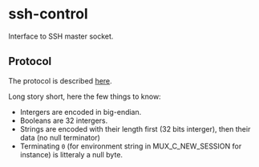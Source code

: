 # ssh-control

Interface to SSH master socket.

## Protocol
The protocol is described [here](https://cvsweb.openbsd.org/src/usr.bin/ssh/PROTOCOL.mux?annotate=HEAD).

Long story short, here the few things to know:

* Intergers are encoded in big-endian.
* Booleans are 32 intergers.
* Strings are encoded with their length first (32 bits interger), then their data (no null
  terminator)
* Terminating `0` (for environment string in MUX_C_NEW_SESSION for instance) is litteraly a null
  byte.
